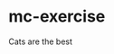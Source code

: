 # mc-exercise

Cats are the best

<!-- No, Dogs are the best. -->

<!-- It's obvious, dogs rule. -->


<!-- Tommorow is a sunny day. -->

 

